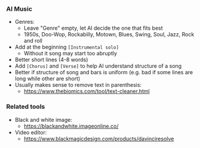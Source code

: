 ### AI Music
* Genres:
  * Leave "Genre" empty, let AI decide the one that fits best
  * 1950s, Doo-Wop, Rockabilly, Motown, Blues, Swing, Soul, Jazz, Rock and roll
* Add at the beginning `[Instrumental solo]`
  * Without it song may start too abruptly
* Better short lines (4-8 words)
* Add `[Chorus]` and `[Verse]` to help AI understand structure of a song
* Better if structure of song and bars is uniform (e.g. bad if some lines are long while other are short)
* Usually makes sense to remove text in parenthesis:
  * https://www.thebiomics.com/tool/text-cleaner.html

### Related tools
* Black and white image:
  * https://blackandwhite.imageonline.co/
* Video editor:
  * https://www.blackmagicdesign.com/products/davinciresolve
